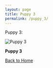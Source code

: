 ```yaml
---
layout: page
title: Puppy 3
permalink: /puppy_3/
---
```


Puppy 3:


 <div class="gallery-item">
    <img src="https://cdn.pixabay.com/photo/2017/06/25/20/53/puppy-2441961_960_720.jpg" alt="Puppy 3">
    <p><strong>Puppy 3</strong></p>
  </div>

[Back to Home](/)